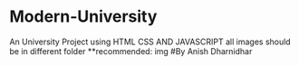 # Modern-University
An University Project using HTML CSS AND JAVASCRIPT
all images should be in different folder
**recommended: img
#By Anish Dharnidhar
